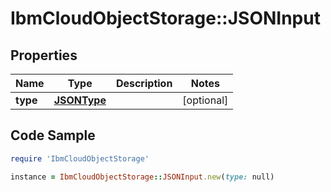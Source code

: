 # IbmCloudObjectStorage::JSONInput

## Properties

Name | Type | Description | Notes
------------ | ------------- | ------------- | -------------
**type** | [**JSONType**](JSONType.md) |  | [optional] 

## Code Sample

```ruby
require 'IbmCloudObjectStorage'

instance = IbmCloudObjectStorage::JSONInput.new(type: null)
```


